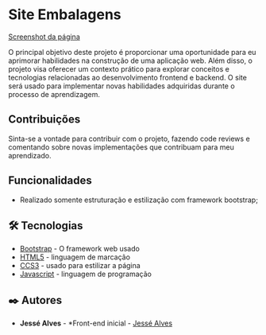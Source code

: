 # Site Embalagens

[Screenshot da página](./Design/Mainpage-v1.png)

O principal objetivo deste projeto é proporcionar uma oportunidade para eu aprimorar habilidades na construção de uma aplicação web. Além disso, o projeto visa oferecer um contexto prático para explorar conceitos e tecnologias relacionadas ao desenvolvimento frontend e backend.
O site será usado para implementar novas habilidades adquiridas durante o processo de aprendizagem.

## Contribuições

Sinta-se a vontade para contribuir com o projeto, fazendo code reviews e comentando sobre novas implementações que contribuam para meu aprendizado.

## Funcionalidades

* Realizado somente estruturação e estilização com framework bootstrap;

## 🛠️ Tecnologias

* [Bootstrap](https://getbootstrap.com/) - O framework web usado
* [HTML5](https://htmlreference.io/) - linguagem de marcação
* [CCS3](https://cssreference.io/) - usado para estilizar a página
* [Javascript](https://www.w3schools.com/js/default.asp) - linguagem de programação

## ✒️ Autores

* **Jessé Alves** - *Front-end inicial - [Jessé Alves](https://github.com/JessAlvess)
